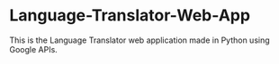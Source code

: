 # Language-Translator-Web-App
This is the Language Translator web application made in Python using Google APIs.

